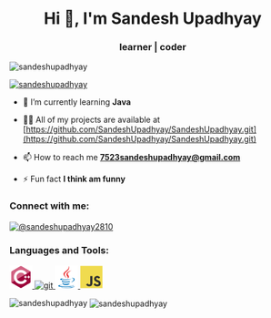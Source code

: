 <h1 align="center">Hi 👋, I'm Sandesh Upadhyay</h1>
<h3 align="center">learner | coder</h3>

<p align="left"> <img src="https://komarev.com/ghpvc/?username=sandeshupadhyay&label=Profile%20views&color=0e75b6&style=flat" alt="sandeshupadhyay" /> </p>

<p align="left"> <a href="https://github.com/ryo-ma/github-profile-trophy"><img src="https://github-profile-trophy.vercel.app/?username=sandeshupadhyay" alt="sandeshupadhyay" /></a> </p>

- 🌱 I’m currently learning **Java**

- 👨‍💻 All of my projects are available at [https://github.com/SandeshUpadhyay/SandeshUpadhyay.git](https://github.com/SandeshUpadhyay/SandeshUpadhyay.git)

- 📫 How to reach me **7523sandeshupadhyay@gmail.com**

- ⚡ Fun fact **I think am funny**

<h3 align="left">Connect with me:</h3>
<p align="left">
<a href="https://instagram.com/@sandeshupadhyay2810" target="blank"><img align="center" src="https://raw.githubusercontent.com/rahuldkjain/github-profile-readme-generator/master/src/images/icons/Social/instagram.svg" alt="@sandeshupadhyay2810" height="30" width="40" /></a>
</p>

<h3 align="left">Languages and Tools:</h3>
<p align="left"> <a href="https://www.w3schools.com/cpp/" target="_blank" rel="noreferrer"> <img src="https://raw.githubusercontent.com/devicons/devicon/master/icons/cplusplus/cplusplus-original.svg" alt="cplusplus" width="40" height="40"/> </a> <a href="https://git-scm.com/" target="_blank" rel="noreferrer"> <img src="https://www.vectorlogo.zone/logos/git-scm/git-scm-icon.svg" alt="git" width="40" height="40"/> </a> <a href="https://www.java.com" target="_blank" rel="noreferrer"> <img src="https://raw.githubusercontent.com/devicons/devicon/master/icons/java/java-original.svg" alt="java" width="40" height="40"/> </a> <a href="https://developer.mozilla.org/en-US/docs/Web/JavaScript" target="_blank" rel="noreferrer"> <img src="https://raw.githubusercontent.com/devicons/devicon/master/icons/javascript/javascript-original.svg" alt="javascript" width="40" height="40"/> </a> </p>

<p><img align="left" src="https://github-readme-stats.vercel.app/api/top-langs?username=sandeshupadhyay&show_icons=true&locale=en&layout=compact" alt="sandeshupadhyay" /></p>

<p>&nbsp;<img align="center" src="https://github-readme-stats.vercel.app/api?username=sandeshupadhyay&show_icons=true&locale=en" alt="sandeshupadhyay" /></p>
